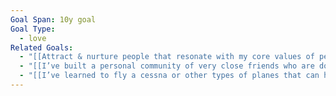```yaml
---
Goal Span: 10y goal
Goal Type:
  - love
Related Goals:
  - "[[Attract & nurture people that resonate with my core values of personal growth, high-value-creativity & depth of connection]]"
  - "[[I’ve built a personal community of very close friends who are down to do stuff together all around the world]]"
  - "[[I’ve learned to fly a cessna or other types of planes that can help me get away on adventures]]"
---
```

